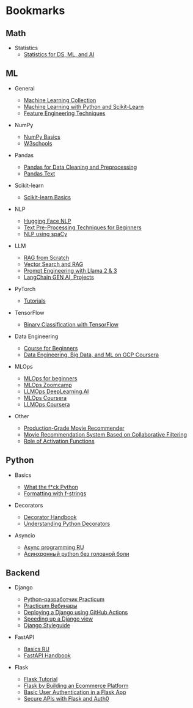 # Bookmarks

## Math

- Statistics
  - [Statistics for DS, ML, and AI](https://www.freecodecamp.org/news/statistics-for-data-scientce-machine-learning-and-ai-handbook/)

## ML

- General
  - [Machine Learning Collection](https://github.com/aladdinpersson/Machine-Learning-Collection)
  - [Machine Learning with Python and Scikit-Learn](https://www.freecodecamp.org/news/machine-learning-with-python-and-scikit-learn/)
  - [Feature Engineering Techniques](https://www.freecodecamp.org/news/feature-engineering-techniques-for-structured-data/)

- NumPy
  - [NumPy Basics](https://numpy.org/doc/stable/user/basics.html)
  - [W3schools](https://www.w3schools.com/python/numpy/default.asp)

- Pandas
  - [Pandas for Data Cleaning and Preprocessing](https://www.freecodecamp.org/news/data-cleaning-and-preprocessing-with-pandasbdvhj/)
  - [Pandas Text](https://www.w3schools.com/python/pandas/default.asp)

- Scikit-learn
  - [Scikit-learn Basics](https://scikit-learn.org/stable/user_guide.html)

- NLP
  - [Hugging Face NLP](https://huggingface.co/learn/nlp-course)
  - [Text Pre-Processing Techniques for Beginners](https://www.freecodecamp.org/news/natural-language-processing-techniques-for-beginners/)
  - [NLP using spaCy](https://www.freecodecamp.org/news/getting-started-with-nlp-using-spacy/)

- LLM
  - [RAG from Scratch](https://www.freecodecamp.org/news/mastering-rag-from-scratch/)
  - [Vector Search and RAG](https://www.freecodecamp.org/news/vector-search-and-rag-tutorial-using-llms-with-your-data/)
  - [Prompt Engineering with Llama 2 & 3](https://www.deeplearning.ai/short-courses/prompt-engineering-with-llama-2)
  - [LangChain GEN AI, Projects](https://www.youtube.com/watch?v=x0AnCE9SE4A)

- PyTorch
  - [Tutorials](https://pytorch.org/tutorials/beginner/basics/quickstart_tutorial.html)

- TensorFlow
  - [Binary Classification with TensorFlow](https://www.freecodecamp.org/news/binary-classification-made-simple-with-tensorflow/)

- Data Engineering
  - [Course for Beginners](https://www.youtube.com/watch?v=PHsC_t0j1dU)
  - [Data Engineering, Big Data, and ML on GCP Coursera](https://www.coursera.org/specializations/gcp-data-machine-learning)

- MLOps
  - [MLOps for beginners](https://www.freecodecamp.org/news/mlops-course-learn-to-build-machine-learning-production-grade-projects/)
  - [MLOps Zoomcamp](https://github.com/DataTalksClub/mlops-zoomcamp)
  - [LLMOps DeepLearning.AI](https://www.deeplearning.ai/short-courses/llmops/)
  - [MLOps Coursera](https://www.coursera.org/specializations/mlops-machine-learning-duke)
  - [LLMOps Coursera](https://www.coursera.org/specializations/large-language-model-operations)

- Other
  - [Production-Grade Movie Recommender](https://www.freecodecamp.org/news/build-a-movie-recommendation-system-with-python/)
  - [Movie Recommendation System Based on Collaborative Filtering](https://www.freecodecamp.org/news/how-to-build-a-movie-recommendation-system-based-on-collaborative-filtering/)
  - [Role of Activation Functions](https://www.freecodecamp.org/news/activation-functions-in-neural-networks/)

## Python

- Basics
  - [What the f*ck Python](https://github.com/satwikkansal/wtfpython/tree/master/translations/ru-russian)
  - [Formatting with f-strings](https://cissandbox.bentley.edu/sandbox/wp-content/uploads/2022-02-10-Documentation-on-f-strings-Updated.pdf)

- Decorators
  - [Decorator Handbook](https://www.freecodecamp.org/news/the-python-decorator-handbook/)
  - [Understanding Python Decorators](https://soshace.com/understanding-python-decorators-and-how-to-use-them-effectively/)

- Asyncio
  - [Async programming RU](https://www.youtube.com/playlist?list=PLlWXhlUMyooawilqK4lPXRvxtbYiw34S8)
  - [Асинхронный python без головной боли](https://habr.com/ru/articles/667630/)

## Backend

- Django
  - [Python-разработчик Practicum](https://practicum.yandex.ru/profile/backend-developer/)
  - [Practicum Вебинары](https://disk.yandex.ru/d/93DGEVRbAZmtHQ)
  - [Deploying a Django using GitHub Actions](https://www.freecodecamp.org/news/how-to-deploy-django-project-on-ec2/)
  - [Speeding up a Django view](https://buttondown.email/blog/speeding-up-a-django-view)
  - [Django Styleguide](https://github.com/HackSoftware/Django-Styleguide)

- FastAPI
  - [Basics RU](https://www.youtube.com/playlist?list=PLeLN0qH0-mCVQKZ8-W1LhxDcVlWtTALCS)
  - [FastAPI Handbook](https://www.freecodecamp.org/news/fastapi-quickstart/)

- Flask
  - [Flask Tutorial](https://flask.palletsprojects.com/en/3.0.x/tutorial/)
  - [Flask by Building an Ecommerce Platform](https://www.freecodecamp.org/news/learn-the-flask-python-web-framework-by-building-a-market-platform/)
  - [Basic User Authentication in a Flask App](https://www.freecodecamp.org/news/how-to-setup-user-authentication-in-flask/)
  - [Secure APIs with Flask and Auth0](https://www.freecodecamp.org/news/build-secure-apis-with-flask-and-auth0/)
